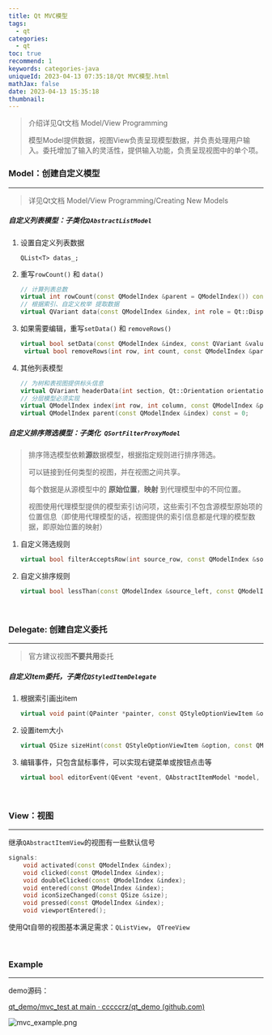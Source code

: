 ```yaml
---
title: Qt MVC模型
tags:
  - qt
categories:
  - qt
toc: true
recommend: 1
keywords: categories-java
uniqueId: 2023-04-13 07:35:18/Qt MVC模型.html
mathJax: false
date: 2023-04-13 15:35:18
thumbnail:
---
```

> 介绍详见Qt文档 Model/View Programming
>
> 模型Model提供数据，视图View负责呈现模型数据，并负责处理用户输入。委托增加了输入的灵活性，提供输入功能，负责呈现视图中的单个项。
>
> <!-- more -->



### Model：创建自定义模型

------

> 详见Qt文档 Model/View Programming/Creating New Models

##### 自定义列表模型：子类化`QAbstractListModel`

1. 设置自定义列表数据

   `QList<T> datas_;`

2. 重写`rowCount()` 和 `data()`
   ```cpp
   // 计算列表总数
   virtual int rowCount(const QModelIndex &parent = QModelIndex()) const = 0;
   // 根据索引、自定义枚举 提取数据
   virtual QVariant data(const QModelIndex &index, int role = Qt::DisplayRole) const = 0;
   ```

3. 如果需要编辑，重写`setData()` 和 `removeRows()`

   ```cpp
   virtual bool setData(const QModelIndex &index, const QVariant &value, int role = Qt::EditRole);
    virtual bool removeRows(int row, int count, const QModelIndex &parent = QModelIndex());
   ```

4. 其他列表模型

   ```cpp
   // 为树和表视图提供标头信息
   virtual QVariant headerData(int section, Qt::Orientation orientation, int role = Qt::DisplayRole) const;
   // 分层模型必须实现
   virtual QModelIndex index(int row, int column, const QModelIndex &parent = QModelIndex()) const = 0;
   virtual QModelIndex parent(const QModelIndex &index) const = 0;
   ```

##### 自定义排序筛选模型：子类化` QSortFilterProxyModel`

> 排序筛选模型依赖**源**数据模型，根据指定规则进行排序筛选。
>
> 可以链接到任何类型的视图，并在视图之间共享。
>
> 每个数据是从源模型中的 **原始位置**，**映射** 到代理模型中的不同位置。
>
> 视图使用代理模型提供的模型索引访问项，这些索引不包含源模型原始项的位置信息（即使用代理模型的话，视图提供的索引信息都是代理的模型数据，即原始位置的映射）

1. 自定义筛选规则

   ```cpp
   virtual bool filterAcceptsRow(int source_row, const QModelIndex &source_parent) const;
   ```

2. 自定义排序规则

   ```cpp
   virtual bool lessThan(const QModelIndex &source_left, const QModelIndex &source_right) const;
   ```

</br>

### Delegate: 创建自定义委托

------

> 官方建议视图**不要共用**委托

##### 自定义Item委托，子类化`QStyledItemDelegate`

1. 根据索引画出item

   ```cpp
   virtual void paint(QPainter *painter, const QStyleOptionViewItem &option, const QModelIndex &index) const override;
   ```

2. 设置item大小

   ```cpp
   virtual QSize sizeHint(const QStyleOptionViewItem &option, const QModelIndex &index) const override;
   ```

3. 编辑事件，只包含鼠标事件，可以实现右键菜单或按钮点击等

   ```cpp
   virtual bool editorEvent(QEvent *event, QAbstractItemModel *model, const QStyleOptionViewItem &option, const QModelIndex &index) override;
   ```

</br>

### View：视图

------

继承`QAbstractItemView`的视图有一些默认信号

```cpp
signals:
    void activated(const QModelIndex &index);
    void clicked(const QModelIndex &index);
    void doubleClicked(const QModelIndex &index);
    void entered(const QModelIndex &index);
    void iconSizeChanged(const QSize &size);
    void pressed(const QModelIndex &index);
    void viewportEntered();
```

使用Qt自带的视图基本满足需求：`QListView`， `QTreeView`

</br>

### Example

------

demo源码：

[qt_demo/mvc_test at main · cccccrz/qt_demo (github.com)](https://github.com/cccccrz/qt_demo/tree/main/mvc_test)

![mvc_example.png](https://cdn.jsdelivr.net/gh/cccccrz/cccccrz.github.io@main/source/img/mvc_example.png)
